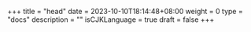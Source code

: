 +++
title = "head"
date = 2023-10-10T18:14:48+08:00
weight = 0
type = "docs"
description = ""
isCJKLanguage = true
draft = false
+++